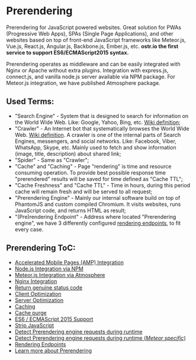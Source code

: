 # Prerendering

Prerendering for JavaScript powered websites. Great solution for PWAs (Progressive Web Apps), SPAs (Single Page Applications), and other websites based on top of front-end JavaScript frameworks like Meteor.js, Vue.js, React.js, Angular.js, Backbone.js, Ember.js, etc. __ostr.io the first service to support ES6/ECMAScript2015 syntax.__

Prerendering operates as middleware and can be easily integrated with Nginx or Apache without extra plugins. Integration with express.js, connect.js, and vanilla node.js server available via NPM package. For Meteor.js integration, we have published Atmosphere package.

## Used Terms:

- "Search Engine" - System that is designed to search for information on the World Wide Web. Like: Google, Yahoo, Bing, etc. [Wiki definition](https://en.wikipedia.org/wiki/Web_search_engine);
- "Crawler" - An Internet bot that systematically browses the World Wide Web. [Wiki definition](https://en.wikipedia.org/wiki/Web_crawler). A crawler is one of the internal parts of Search Engines, messengers, and social networks. Like: Facebook, Viber, WhatsApp, Skype, etc. Mainly used to fetch and show information (image, title, description) about shared link;
- "Spider" - Same as "Crawler";
- "Cache" and "Caching" - Page "rendering" is time and resource consuming operation. To provide best possible response time "prerendered" results will be saved for time defined as "Cache TTL";
- "Cache Freshness" and "Cache TTL" - Time in hours, during this period cache will remain fresh and will be served to all request;
- "Prerendering Engine" - Mainly our internal software build on top of PhantomJS and custom compiled Chromium. It visits websites, runs JavaScript code, and returns HTML as result;
- "(Pre)rendering Endpoint" - Address where located "Prerendering engine", we have 3 differently configured [rendering endpoints](https://github.com/veliovgroup/ostrio/blob/master/docs/prerendering/rendering-endpoints.md), to fit every case.

## Prerendering ToC:

- [Accelerated Mobile Pages (AMP) Integration](https://github.com/veliovgroup/ostrio/blob/master/docs/prerendering/amp-support.md)
- [Node.js Integration via NPM](https://github.com/veliovgroup/ostrio/blob/master/docs/prerendering/node-npm.md)
- [Meteor.js Integration via Atmosphere](https://github.com/veliovgroup/ostrio/blob/master/docs/prerendering/meteor-atmosphere.md)
- [Nginx Integration](https://github.com/veliovgroup/ostrio/blob/master/docs/prerendering/nginx.md)
- [Return genuine status code](https://github.com/veliovgroup/ostrio/blob/master/docs/prerendering/genuine-status-code.md)
- [Client Optimization](https://github.com/veliovgroup/ostrio/blob/master/docs/prerendering/optimization.md)
- [Server Optimization](https://github.com/veliovgroup/ostrio/blob/master/docs/prerendering/rendering-endpoints.md)
- [Caching](https://github.com/veliovgroup/ostrio/blob/master/docs/prerendering/cache.md)
- [Cache purge](https://github.com/veliovgroup/ostrio/blob/master/docs/prerendering/cache-purge.md)
- [ES6 / ECMAScript 2015 Support](https://github.com/veliovgroup/ostrio/blob/master/docs/prerendering/es6-support.md)
- [Strip JavaScript](https://github.com/veliovgroup/ostrio/blob/master/docs/prerendering/strip-javascript.md)
- [Detect Prerendering engine requests during runtime](https://github.com/veliovgroup/ostrio/blob/master/docs/prerendering/detect-prerendering.md)
- [Detect Prerendering engine requests during runtime (*Meteor specific*)](https://github.com/veliovgroup/ostrio/blob/master/docs/prerendering/detect-prerendering-meteor.md)
- [Rendering Endpoints](https://github.com/veliovgroup/ostrio/blob/master/docs/prerendering/rendering-endpoints.md)
- [Learn more about Prerendering](https://ostr.io/info/prerendering)
